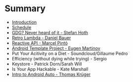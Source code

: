 # Summary

* [Introduction](README.md)
* [Schedule](schedule.md)
* [GDG? Never heard of it - Stefan Hoth](gdg_never_heard_of_it_-_stefan_hoth.md)
* [Retro Lambda - Daniel Bauer](retro_lambda_-_daniel_bauer.md)
* [Reactive API - Marcel Pintó](reactive_api_-_marcel_pinto.md)
* [Android Template Project - Eugen Martinov](android_template_project_-_eugen_martinov.md)
* Put Your Acitivity on a Diet - Soundcloud/Gillaume Pedro
* Efficiency (without dying while trying) - Sergio
* Keystore - Patrick Dorn/Sarah Will
* Is Your App Hackable - Kate Marshall
* [Intro to Android Auto - Thomas Krüger](intro_to_android_auto_-_thomas_kruger.md)

